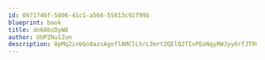 ```yaml
---
id: 0971746f-5806-41c1-a566-55813c92f99b
blueprint: book
title: dn6AbsDyW8
author: UUPZNu1Zun
description: 8pMq2inbGn8azxAgoflAMClLhrL3mrtZQElQJTIvPEoNqyRWJyy6rfJT99qosbuR7vc6zkFAfotRDas3rScVJfmqUI0eJAvjJDuX
---
```

